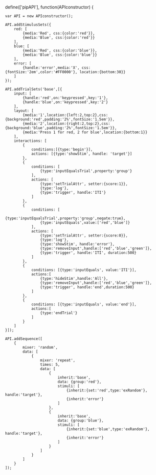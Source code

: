define(['pipAPI'], function(APIconstructor) {

	var API = new APIconstructor();

	API.addStimulusSets({
        red: [
    		{media:'Red', css:{color:'red'}},
    		{media:'Blue', css:{color:'red'}}
    	], 
        blue: [
    		{media:'Red', css:{color:'blue'}},
    		{media:'Blue', css:{color:'blue'}}
    	],
    	error: [
    	    {handle:'error',media:'X', css:{fontSize:'2em',color:'#FF0000'}, location:{bottom:30}}
    	]
	});

	API.addTrialSets('base',[{
		input: [
			{handle:'red',on:'keypressed',key:'1'},
			{handle:'blue',on:'keypressed',key:'2'}
		],
		layout: [
			{media:'1',location:{left:2,top:2},css:{background:'red',padding:'2%',fontSize:'1.5em'}},
			{media:'2',location:{right:2,top:2},css:{background:'blue',padding:'2%',fontSize:'1.5em'}},
			{media:'Press 1 for red, 2 for blue',location:{bottom:1}}
		],
		interactions: [
			{
				conditions:[{type:'begin'}],
				actions: [{type:'showStim', handle: 'target'}]
			},
			{
				conditions: [
					{type:'inputEqualsTrial',property:'group'}
				],
				actions: [
					{type:'setTrialAttr', setter:{score:1}},
					{type:'log'},
					{type:'trigger', handle:'ITI'}
				]
			},
			{
				conditions: [
					{type:'inputEqualsTrial',property:'group',negate:true},
					{type:'inputEquals',value:['red','blue']}
				],
				actions: [
					{type:'setTrialAttr', setter:{score:0}},
					{type:'log'},
					{type:'showStim', handle:'error'},
					{type:'removeInput',handle:['red','blue','green']},
					{type:'trigger', handle:'ITI', duration:500}
				]
			},
			{
				conditions: [{type:'inputEquals', value:'ITI'}],
				actions:[
					{type:'hideStim',handle:'All'},
					{type:'removeInput',handle:['red','blue','green']},
					{type:'trigger', handle:'end',duration:500}
				]
			},
			{
				conditions: [{type:'inputEquals', value:'end'}],
				actions:[
					{type:'endTrial'}
				]
			}
		]
	}]);

	API.addSequence([
		{
			mixer: 'random',
			data: [
				{
					mixer: 'repeat',
					times: 5,
					data: [
						{
		                    inherit:'base',
		                    data: {group:'red'},
		                    stimuli: [
			                    {inherit:{set:'red',type:'exRandom'}, handle:'target'},
			                    {inherit:'error'}
		                    ]
	                    },
						{
		                    inherit:'base',
		                    data: {group:'blue'},
		                    stimuli: [
			                    {inherit:{set:'blue',type:'exRandom'}, handle:'target'},
			                    {inherit:'error'}
		                    ]
	                    }
					]
				}
			]
		}
	]);
